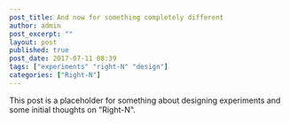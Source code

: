```yaml
---
post_title: And now for something completely different
author: admin
post_excerpt: ""
layout: post
published: true
post_date: 2017-07-11 08:39
tags: ["experiments" "right-N" "design"]
categories: ["Right-N"]
---
```


This post is a placeholder for something about designing experiments and some initial thoughts on "Right-N". 
